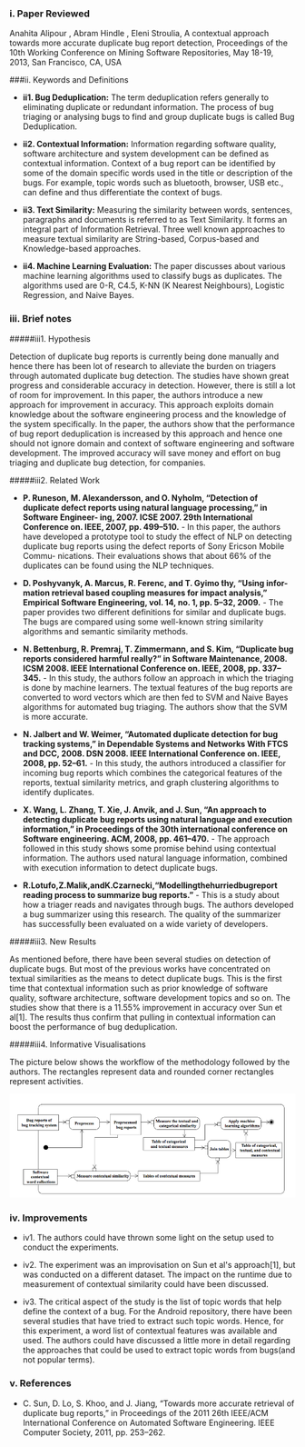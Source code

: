 ### i. Paper Reviewed
Anahita Alipour , Abram Hindle , Eleni Stroulia, A contextual approach towards more accurate duplicate bug report detection, Proceedings of the 10th Working Conference on Mining Software Repositories, May 18-19, 2013, San Francisco, CA, USA


###ii. Keywords and Definitions
* **ii1. Bug Deduplication:** The term deduplication refers generally to eliminating duplicate or redundant information. The process of bug triaging or analysing bugs to find and group duplicate bugs is called Bug Deduplication.

* **ii2. Contextual Information:** Information regarding software quality, software architecture and system development can be defined as contextual information. Context of a bug report can be identified by some of the domain specific words used in the title or description of the bugs. For example, topic words such as bluetooth, browser, USB etc., can define and thus differentiate the context of bugs.

* **ii3. Text Similarity:** Measuring the similarity between words, sentences, paragraphs and documents is referred to as Text Similarity. It forms an integral part of Information Retrieval. Three well known approaches to measure textual similarity are String-based, Corpus-based and Knowledge-based approaches.

* **ii4. Machine Learning Evaluation:** The paper discusses about various machine learning algorithms used to classify bugs as duplicates. The algorithms used are 0-R, C4.5, K-NN (K Nearest Neighbours), Logistic Regression, and Naive Bayes.


### iii. Brief notes

#####iii1. Hypothesis

Detection of duplicate bug reports is currently being done manually and hence there has been lot of research to alleviate the burden on triagers through automated duplicate bug detection. The studies have shown great progress and considerable accuracy in detection. However, there is still a lot of room for improvement. In this paper, the authors introduce a new approach for improvement in accuracy. This approach exploits domain knowledge about the software engineering process and the knowledge of the system specifically. In the paper, the authors show that the performance of bug report deduplication is increased by this approach and hence one should not ignore domain and context of software engineering and software development. The improved accuracy will save money and effort on bug triaging and duplicate bug detection, for companies.

#####iii2. Related Work

* **P. Runeson, M. Alexandersson, and O. Nyholm, “Detection of duplicate defect reports using natural language processing,” in Software Engineer- ing, 2007. ICSE 2007. 29th International Conference on. IEEE, 2007, pp. 499–510.** - In this paper, the authors have developed a prototype tool to study the effect of NLP on detecting duplicate bug reports using the defect reports of Sony Ericson Mobile Commu- nications. Their evaluations shows that about 66% of the duplicates can be found using the NLP techniques.

* **D. Poshyvanyk, A. Marcus, R. Ferenc, and T. Gyimo ́thy, “Using infor- mation retrieval based coupling measures for impact analysis,” Empirical Software Engineering, vol. 14, no. 1, pp. 5–32, 2009.** - The paper provides two different definitions for similar and duplicate bugs. The bugs are compared using some well-known string similarity algorithms and semantic similarity methods.

* **N. Bettenburg, R. Premraj, T. Zimmermann, and S. Kim, “Duplicate bug reports considered harmful really?” in Software Maintenance, 2008. ICSM 2008. IEEE International Conference on. IEEE, 2008, pp. 337– 345.** - In this study, the authors follow an approach in which the triaging is done by machine learners. The textual features of the bug reports are converted to word vectors which are then fed to SVM and Naive Bayes algorithms for automated bug triaging. The authors show that the SVM is more accurate.

* **N. Jalbert and W. Weimer, “Automated duplicate detection for bug tracking systems,” in Dependable Systems and Networks With FTCS and DCC, 2008. DSN 2008. IEEE International Conference on. IEEE, 2008, pp. 52–61.** - In this study, the authors introduced a classifier for incoming bug reports which combines the categorical features of the reports, textual similarity metrics, and graph clustering algorithms to identify duplicates.

* **X. Wang, L. Zhang, T. Xie, J. Anvik, and J. Sun, “An approach to detecting duplicate bug reports using natural language and execution information,” in Proceedings of the 30th international conference on Software engineering. ACM, 2008, pp. 461–470.** - The approach followed in this study shows some promise behind using contextual information. The authors used natural language information, combined with execution information to detect duplicate bugs. 

* **R.Lotufo,Z.Malik,andK.Czarnecki,“Modellingthehurriedbugreport reading process to summarize bug reports.”** - This is a study about how a triager reads and navigates through bugs. The authors developed a bug summarizer using this research. The quality of the summarizer has successfully been evaluated on a wide variety of developers.

#####iii3. New Results

As mentioned before, there have been several studies on detection of duplicate bugs. But most of the previous works have concentrated on textual similarities as the means to detect duplicate bugs. This is the first time that contextual information such as prior knowledge of software quality, software architecture, software development topics and so on. The studies show that there is a 11.55% improvement in accuracy over Sun et al[1]. The results thus confirm that pulling in contextual information can boost the performance of bug deduplication.

#####iii4. Informative Visualisations

The picture below shows the workflow of the methodology followed by the authors. The rectangles represent data and rounded corner rectangles represent activities.

![Workflow](https://github.com/Lost-In-MASE/x9115AAP/blob/master/hw/read/7/images/workflow.png)


### iv. Improvements

* iv1. The authors could have thrown some light on the setup used to conduct the experiments.

* iv2. The experiment was an improvisation on Sun et al's approach[1], but was conducted on a different dataset. The impact on the runtime due to measurement of contextual similarity could have been discussed.

* iv3. The critical aspect of the study is the list of topic words that help define the context of a bug. For the Android repository, there have been several studies that have tried to extract such topic words. Hence, for this experiment, a word list of contextual features was available and used. The authors could have discussed a little more in detail regarding the approaches that could be used to extract topic words from bugs(and not popular terms).


### v. References

* C. Sun, D. Lo, S. Khoo, and J. Jiang, “Towards more accurate retrieval of duplicate bug reports,” in Proceedings of the 2011 26th IEEE/ACM International Conference on Automated Software Engineering. IEEE Computer Society, 2011, pp. 253–262.

